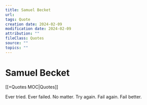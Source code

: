 ```yaml
---
title: Samuel Becket
url: 
tags: Quote
creation date: 2024-02-09
modification date: 2024-02-09
attribution: ""
fileClass: Quotes
source: ""
topics: ""
---
```


# Samuel Becket

[[+Quotes MOC|Quotes]]

Ever tried. Ever failed. No matter. Try again. Fail again. Fail better.
